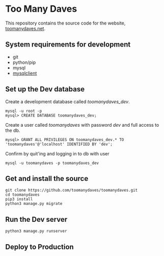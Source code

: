 # Too Many Daves
This repository contains the source code for the website, [toomanydaves.net](http://toomanydaves.net).

## System requirements for development
*   git
*   python/pip
*   mysql
*   [mysqlclient](https://docs.djangoproject.com/en/1.11/ref/databases/#mysql-db-api-drivers)

## Set up the Dev database
Create a development database called *toomanydaves_dev*.

    mysql -u root -p
    mysql> CREATE DATABASE toomanydaves_dev;

Create a user called _toomanydaves_ with password _dev_ and full access to the db.

    mysql> GRANT ALL PRIVILEGES ON toomanydaves_dev.* TO 'toomanydaves'@'localhost' IDENTIFIED BY 'dev';

Confirm by quit'ing and logging in to db with user

    mysql -u toomanydaves -p toomanydaves_dev

## Get and install the source
    git clone https://github.com/toomanydaves/toomanydaves.git
    cd toomanydaves
    pip3 install
    python3 manage.py migrate

## Run the Dev server
    python3 manage.py runserver

## Deploy to Production
